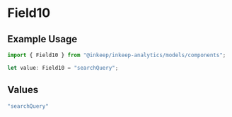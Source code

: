 # Field10

## Example Usage

```typescript
import { Field10 } from "@inkeep/inkeep-analytics/models/components";

let value: Field10 = "searchQuery";
```

## Values

```typescript
"searchQuery"
```